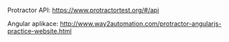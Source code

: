 Protractor API:
https://www.protractortest.org/#/api

Angular aplikace:
http://www.way2automation.com/protractor-angularjs-practice-website.html